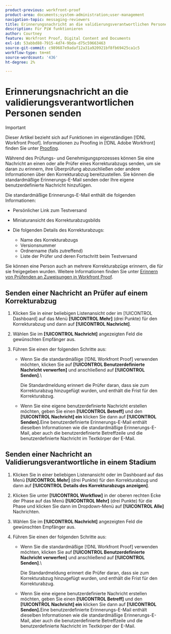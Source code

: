 ```yaml
---
product-previous: workfront-proof
product-area: documents;system-administration;user-management
navigation-topic: messaging-reviewers
title: Erinnerungsnachricht an die validierungsverantwortlichen Personen senden
description: Für PiW funktionieren
author: Courtney
feature: Workfront Proof, Digital Content and Documents
exl-id: 53abbd88-7915-4d74-9bda-d75c59663463
source-git-commit: c989687e9adaf12a31a920921bf8fb69425ca1c5
workflow-type: tm+mt
source-wordcount: '436'
ht-degree: 2%

---
```


# Erinnerungsnachricht an die validierungsverantwortlichen Personen senden

>[!IMPORTANT]
>
>Dieser Artikel bezieht sich auf Funktionen im eigenständigen [!DNL Workfront Proof]. Informationen zu Proofing in [!DNL Adobe Workfront] finden Sie unter [Proofing](../../../review-and-approve-work/proofing/proofing.md).

<!--
<p style="color: #000000;" data-mc-conditions="QuicksilverOrClassic.Draft mode">Make this work for PiW</p>
-->

Während des Prüfungs- und Genehmigungsprozesses können Sie eine Nachricht an einen oder alle Prüfer eines Korrekturabzugs senden, um sie daran zu erinnern, ihre Überprüfung abzuschließen oder andere Informationen über den Korrekturabzug bereitzustellen. Sie können die standardmäßige Erinnerungs-E-Mail senden oder Ihre eigene benutzerdefinierte Nachricht hinzufügen.

Die standardmäßige Erinnerungs-E-Mail enthält die folgenden Informationen:

* Persönlicher Link zum Testversand
* Miniaturansicht des Korrekturabzugsbilds
* Die folgenden Details des Korrekturabzugs:

   * Name des Korrekturabzugs
   * Versionsnummer
   * Ordnername (falls zutreffend)
   * Liste der Prüfer und deren Fortschritt beim Testversand

Sie können eine Person auch an mehrere Korrekturabzüge erinnern, die für sie freigegeben wurden. Weitere Informationen finden Sie unter [Erinnern von Prüfenden an Zuweisungen in Workfront Proof](../../../workfront-proof/wp-emailsntfctns/messaging-reviewers/remind-reviewer-assignments-wp.md).

## Senden einer Nachricht an Prüfer auf einem Korrekturabzug

1. Klicken Sie in einer beliebigen Listenansicht oder im [!UICONTROL Dashboard] auf das Menü **[!UICONTROL Mehr]** (drei Punkte) für den Korrekturabzug und dann auf **[!UICONTROL Nachricht]**.

1. Wählen Sie im **[!UICONTROL Nachricht]** angezeigten Feld die gewünschten Empfänger aus.
1. Führen Sie einen der folgenden Schritte aus:

   * Wenn Sie die standardmäßige [!DNL Workfront Proof] verwenden möchten, klicken Sie auf **[!UICONTROL Benutzerdefinierte Nachricht verwerfen]** und anschließend auf **[!UICONTROL Senden]**.\

     Die Standardmeldung erinnert die Prüfer daran, dass sie zum Korrekturabzug hinzugefügt wurden, und enthält die Frist für den Korrekturabzug.

   * Wenn Sie eine eigene benutzerdefinierte Nachricht erstellen möchten, geben Sie einen **[!UICONTROL Betreff]** und den **[!UICONTROL Nachricht] ein** klicken Sie dann auf **[!UICONTROL Senden].**&#x200B;Eine benutzerdefinierte Erinnerungs-E-Mail enthält dieselben Informationen wie die standardmäßige Erinnerungs-E-Mail, aber auch die benutzerdefinierte Betreffzeile und die benutzerdefinierte Nachricht im Textkörper der E-Mail.

## Senden einer Nachricht an Validierungsverantwortliche in einem Stadium

1. Klicken Sie in einer beliebigen Listenansicht oder im Dashboard auf das Menü **[!UICONTROL Mehr]** (drei Punkte) für den Korrekturabzug und dann auf **[!UICONTROL Details des Korrekturabzugs anzeigen]**.

1. Klicken Sie unter **[!UICONTROL Workflow]** in der oberen rechten Ecke der Phase auf das Menü **[!UICONTROL Mehr]** (drei Punkte) für die Phase und klicken Sie dann im Dropdown-Menü auf **[!UICONTROL Alle]** Nachrichten.

1. Wählen Sie im **[!UICONTROL Nachricht]** angezeigten Feld die gewünschten Empfänger aus.
1. Führen Sie einen der folgenden Schritte aus:

   * Wenn Sie die standardmäßige [!DNL Workfront Proof] verwenden möchten, klicken Sie auf **[!UICONTROL Benutzerdefinierte Nachricht verwerfen]** und anschließend auf **[!UICONTROL Senden]**.\

     Die Standardmeldung erinnert die Prüfer daran, dass sie zum Korrekturabzug hinzugefügt wurden, und enthält die Frist für den Korrekturabzug.

   * Wenn Sie eine eigene benutzerdefinierte Nachricht erstellen möchten, geben Sie einen **[!UICONTROL Betreff]** und den **[!UICONTROL Nachricht] ein** klicken Sie dann auf **[!UICONTROL Senden].**&#x200B;Eine benutzerdefinierte Erinnerungs-E-Mail enthält dieselben Informationen wie die standardmäßige Erinnerungs-E-Mail, aber auch die benutzerdefinierte Betreffzeile und die benutzerdefinierte Nachricht im Textkörper der E-Mail.
